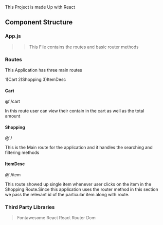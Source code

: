 This Project is made Up with React
## Component Structure

### App.js
>>This File contains the routes and basic router methods

### Routes
This Application has three main routes 

1)Cart
2)Shopping
3)ItemDesc

#### Cart 
@'/cart

In this route user can view their contain in the cart as well as the total amount

#### Shopping 
@'/

This is the Main route for the application and it handles the searching and filtering methods

#### ItemDesc
@'/item

This route showed up single item whenever user clicks on the item in the Shopping Route.Since this application uses the router method in this section we pass the relevant id of the particular item along with route.

### Third Party Libraries
> Fontawesome React
> React Router Dom
